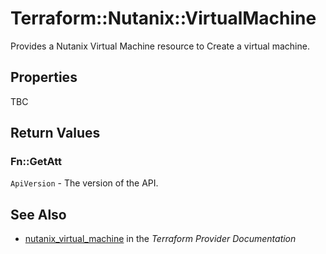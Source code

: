# Terraform::Nutanix::VirtualMachine

Provides a Nutanix Virtual Machine resource to Create a virtual machine.

## Properties

TBC

## Return Values

### Fn::GetAtt

`ApiVersion` - The version of the API.

## See Also

* [nutanix_virtual_machine](https://www.terraform.io/docs/providers/nutanix/r/virtual_machine.html) in the _Terraform Provider Documentation_